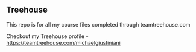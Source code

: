 ## Treehouse

This repo is for all my course files completed through teamtreehouse.com

Checkout my Treehouse profile - https://teamtreehouse.com/michaelgiustiniani